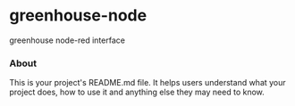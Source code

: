 greenhouse-node
===============

greenhouse node-red interface

### About

This is your project's README.md file. It helps users understand what your
project does, how to use it and anything else they may need to know.
